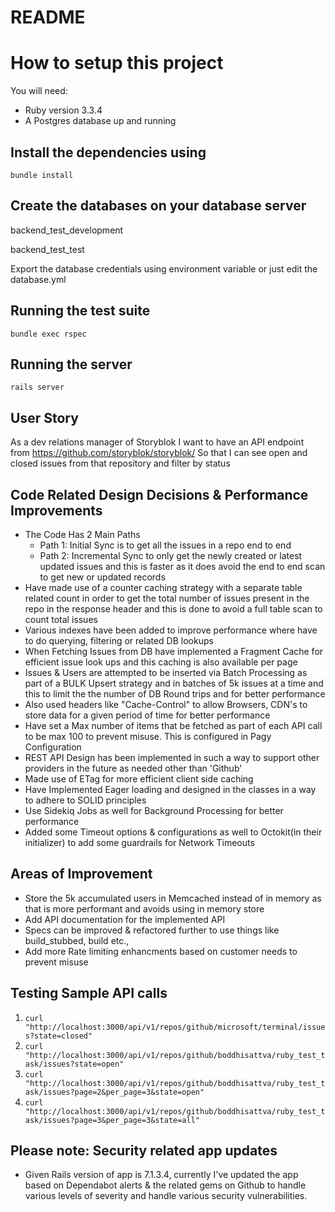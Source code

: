 # README

# How to setup this project
You will need:
* Ruby version 3.3.4
* A Postgres database up and running

## Install the dependencies using
`bundle install`

## Create the databases on your database server

backend_test_development

backend_test_test

Export the database credentials using environment variable or just edit the database.yml

## Running the test suite
`bundle exec rspec`

## Running the server
`rails server`

## User Story
As a dev relations manager of Storyblok
I want to have an API endpoint from https://github.com/storyblok/storyblok/
So that I can see open and closed issues from that repository and filter by status

## Code Related Design Decisions & Performance Improvements
- The Code Has 2 Main Paths
  - Path 1: Initial Sync is to get all the issues in a repo end to end
  - Path 2: Incremental Sync to only get the newly created or latest updated issues and this is faster as it does avoid the end to end scan to get new or updated records
- Have made use of a counter caching strategy with a separate table related count in order to get the total number of issues present in the repo in the response header and this is done to avoid a full table scan to count total issues
- Various indexes have been added to improve performance where have to do querying, filtering or related DB lookups
- When Fetching Issues from DB have implemented a Fragment Cache for efficient issue look ups and this caching is also available per page
- Issues & Users are attempted to be inserted via Batch Processing as part of a BULK Upsert strategy and in batches of 5k issues at a time and this to limit the the number of DB Round trips and for better performance
- Also used headers like "Cache-Control" to allow Browsers, CDN's to store data for a given period of time for better performance
- Have set a Max number of items that be fetched as part of each API call to be max 100 to prevent misuse. This is configured in Pagy Configuration
- REST API Design has been implemented in such a way to support other providers in the future as needed other than 'Github'
- Made use of ETag for more efficient client side caching
- Have Implemented Eager loading and designed in the classes in a way to adhere to SOLID principles
- Use Sidekiq Jobs as well for Background Processing for better performance
- Added some Timeout options & configurations as well to Octokit(in their initializer) to add some guardrails for Network Timeouts


## Areas of Improvement
- Store the 5k accumulated users in Memcached instead of in memory as that is more performant and avoids using in memory store
- Add API documentation for the implemented API
- Specs can be improved & refactored further to use things like build_stubbed, build etc.,
- Add more Rate limiting enhancments based on customer needs to prevent misuse

## Testing Sample API calls
1. `curl "http://localhost:3000/api/v1/repos/github/microsoft/terminal/issues?state=closed"`
2. `curl "http://localhost:3000/api/v1/repos/github/boddhisattva/ruby_test_task/issues?state=open"`
3. `curl "http://localhost:3000/api/v1/repos/github/boddhisattva/ruby_test_task/issues?page=2&per_page=3&state=open"`
4.  `curl "http://localhost:3000/api/v1/repos/github/boddhisattva/ruby_test_task/issues?page=3&per_page=3&state=all"`

## Please note: Security related app updates
- Given Rails version of app is 7.1.3.4, currently I've updated the app based on Dependabot alerts & the related gems on Github to handle various levels of severity and handle various security vulnerabilities.
